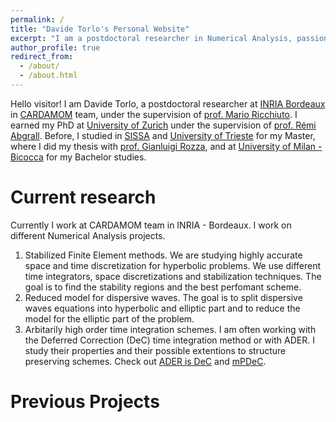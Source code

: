```yaml
---
permalink: /
title: "Davide Torlo's Personal Website"
excerpt: "I am a postdoctoral researcher in Numerical Analysis, passionate about Data and musician in spare time."
author_profile: true
redirect_from: 
  - /about/
  - /about.html
---
```


Hello visitor! I am Davide Torlo, a postdoctoral researcher at [INRIA Bordeaux](https://www.inria.fr/fr/centre-inria-bordeaux-sud-ouest) in [CARDAMOM](https://team.inria.fr/cardamom/) team, under the supervision of [prof. Mario Ricchiuto](https://team.inria.fr/cardamom/marioricchiuto/). I earned my PhD at [University of Zurich](https://www.math.uzh.ch/index.php?id=home) under the supervision of [prof. Rémi Abgrall](https://www.math.uzh.ch/index.php?id=people&key1=8882). Before, I studied in [SISSA](https://www.sissa.it/) and [University of Trieste](https://www.units.it) for my Master, where I did my thesis with [prof. Gianluigi Rozza](https://people.sissa.it/~grozza/), and at [University of Milan - Bicocca](https://unimib.it) for my Bachelor studies.


Current research
======
Currently I work at CARDAMOM team in INRIA - Bordeaux. I work on different Numerical Analysis projects.
1. Stabilized Finite Element methods. We are studying highly accurate space and time discretization for hyperbolic problems. We use different time integrators, space discretizations and stabilization techniques. The goal is to find the stability regions and the best perfomant scheme.
1. Reduced model for dispersive waves. The goal is to split dispersive waves equations into hyperbolic and elliptic part and to reduce the model for the elliptic part of the problem.
1. Arbitarily high order time integration schemes. I am often working with the Deferred Correction (DeC) time integration method or with ADER. I study their properties and their possible extentions to structure preserving schemes. Check out [ADER is DeC](/publication/2021-02-10-ADER-is-DeC) and [mPDeC](/publication/2020-07-01-mPDeC).

Previous Projects
=================

